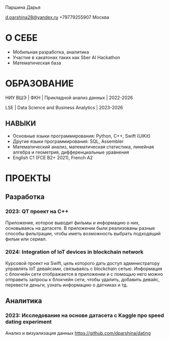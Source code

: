Паршина Дарья

  d.parshina28@yandex.ru
  +79779255907
  Москва


# О СЕБЕ
- Мобильная разработка, аналитика
- Участие в хакатонах таких как Sber AI Hackathon
- Математическая база

# ОБРАЗОВАНИЕ

НИУ ВШЭ | ФКН | Прикладной анализ данных | 2022-2026

LSE | Data Science and Business Analytics | 2023-2026

## НАВЫКИ
- Основные языки программирования: Python, C++, Swift (UIKit)
- Другие языки программирования: SQL, Assembler
- Математический анализ, математическая статистика,
линейная алгебра и геометрия, дифференциальные
уравнения
- English C1 (FCE B2+ 2021), French A2

# ПРОЕКТЫ

## Разработка

### 2023: QT проект на С++

Приложение, которое выводит фильмы и информацию о них, основываясь на датасете. В приложении были реализованы разные способы фильтрации, чтобы иметь возможность выбрать подходящий фильм или сериал.

### 2024: Integration of IoT devices in blockchain network 
  
Курсовой проект на Swift, цель которого дать доступ администратору управлять IoT девайсами, связываясь с blockchain сетью. Информация с блокчейн сети отображается в приложении и с помощью него можно отправить запросы к блокчейн сети, чтобы удалить, добавить девайс, перевести деньги, узнать информацию о датчиках и тд.

## Аналитика

### 2023: Исследование на основе датасета с Kaggle про speed dating experiment
Анализ и визуализация данных
https://github.com/dparshina/dating
  

  


